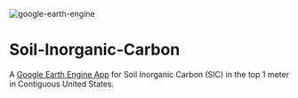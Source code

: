 ![google-earth-engine](https://img.shields.io/badge/Google%20Earth%20Engine-4285F4.svg?style=for-the-badge&logo=Google-Earth-Engine&logoColor=white)
# Soil-Inorganic-Carbon
A [Google Earth Engine App](https://ee-zahraghahremani.projects.earthengine.app/view/soil-inorganic-carbon) for Soil Inorganic Carbon (SIC) in the top 1 meter in Contiguous United States.
